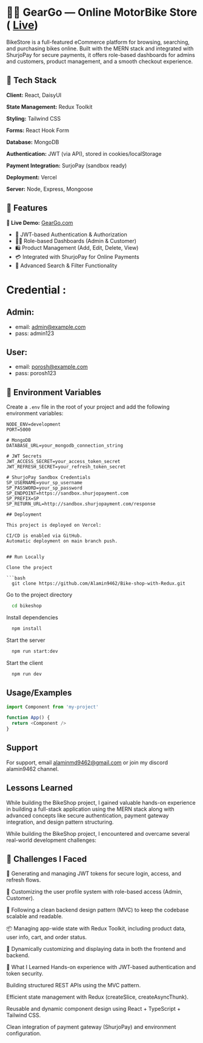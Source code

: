 
# 🚴‍♂️ GearGo — Online MotorBike Store (   [Live](https://bike-shop-client-kb3qhe9mm-md-alamins-projects-de5ed92d.vercel.app/))

BikeStore is a full-featured eCommerce platform for browsing, searching, and purchasing bikes online. Built with the MERN stack and integrated with ShurjoPay for secure payments, it offers role-based dashboards for admins and customers, product management, and a smooth checkout experience.




 

## 🔧 Tech Stack

**Client:** React, DaisyUI

**State Management:** Redux Toolkit

**Styling:** Tailwind CSS

**Forms:** React Hook Form

**Database:** MongoDB

**Authentication:** JWT (via API), stored in cookies/localStorage

**Payment Integration:** SurjoPay (sandbox ready)

**Deployment:** Vercel

**Server:** Node, Express, Mongoose

## 📌 Features

**🔗 Live Demo:** [GearGo.com](https://bike-shop-client-kb3qhe9mm-md-alamins-projects-de5ed92d.vercel.app/)
- 🔐 JWT-based Authentication & Authorization  
- 🧑‍💼 Role-based Dashboards (Admin & Customer)  
- 🛍 Product Management (Add, Edit, Delete, View)  
- 💳 Integrated with ShurjoPay for Online Payments  
- 🔎 Advanced Search & Filter Functionality

# Credential : 
## Admin: 
- email: admin@example.com
- pass: admin123
## User: 
- email: porosh@example.com
- pass: porosh123

## 🔐 Environment Variables



Create a `.env` file in the root of your project and add the following environment variables:

```env
NODE_ENV=development
PORT=5000

# MongoDB
DATABASE_URL=your_mongodb_connection_string

# JWT Secrets
JWT_ACCESS_SECRET=your_access_token_secret
JWT_REFRESH_SECRET=your_refresh_token_secret

# ShurjoPay Sandbox Credentials
SP_USERNAME=your_sp_username
SP_PASSWORD=your_sp_password
SP_ENDPOINT=https://sandbox.shurjopayment.com
SP_PREFIX=SP
SP_RETURN_URL=http://sandbox.shurjopayment.com/response

## Deployment

This project is deployed on Vercel:

CI/CD is enabled via GitHub.
Automatic deployment on main branch push.


## Run Locally

Clone the project

```bash
  git clone https://github.com/Alamin9462/Bike-shop-with-Redux.git
```

Go to the project directory

```bash
  cd bikeshop
```

Install dependencies

```bash
  npm install
```

Start the server

```bash
  npm run start:dev
```
Start the client

```bash
  npm run dev
```


## Usage/Examples

```javascript
import Component from 'my-project'

function App() {
  return <Component />
}
```


## Support

For support, email alaminmd9462@gmail.com or join my discord alamin9462 channel.


## Lessons Learned

While building the BikeShop project, I gained valuable hands-on experience in building a full-stack application using the MERN stack along with advanced concepts like secure authentication, payment gateway integration, and design pattern structuring.

While building the BikeShop project, I encountered and overcame several real-world development challenges:

## 🚧 Challenges I Faced

🔐 Generating and managing JWT tokens for secure login, access, and refresh flows.

👤 Customizing the user profile system with role-based access (Admin, Customer).

🧱 Following a clean backend design pattern (MVC) to keep the codebase scalable and readable.

📦 Managing app-wide state with Redux Toolkit, including product data, user info, cart, and order status.

🧩 Dynamically customizing and displaying data in both the frontend and backend.

🌱 What I Learned
Hands-on experience with JWT-based authentication and token security.

Building structured REST APIs using the MVC pattern.

Efficient state management with Redux (createSlice, createAsyncThunk).

Reusable and dynamic component design using React + TypeScript + Tailwind CSS.

Clean integration of payment gateway (ShurjoPay) and environment configuration.

